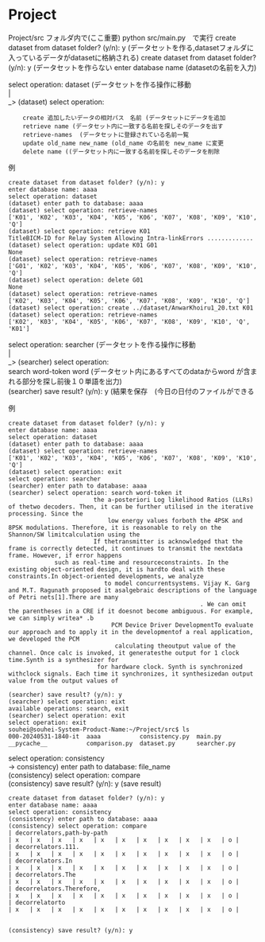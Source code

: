 # Project
Project/src  フォルダ内で(ここ重要)
python src/main.py　で実行
create dataset from dataset folder? (y/n): y (データセットを作る,datasetフォルダに入っているデータがdatasetに格納される)
create dataset from dataset folder? (y/n): y (データセットを作らない
enter database name (datasetの名前を入力) 

select operation: dataset (データセットを作る操作に移動  
  |  
  _>   (dataset) select operation:   

        create 追加したいデータの相対パス　名前 (データセットにデータを追加  
        retrieve name (データセット内に一致する名前を探しそのデータを出す  
        retrieve-names  (データセットに登録されている名前一覧  
        update old_name new_name (old_name の名前を new_name に変更  
        delete name ((データセット内に一致する名前を探しそのデータを削除  
例  
```
create dataset from dataset folder? (y/n): y
enter database name: aaaa 
select operation: dataset
(dataset) enter path to database: aaaa
(dataset) select operation: retrieve-names
['K01', 'K02', 'K03', 'K04', 'K05', 'K06', 'K07', 'K08', 'K09', 'K10', 'Q']
(dataset) select operation: retrieve K01
TitleBICM-ID for Relay System Allowing Intra-linkErrors .............
(dataset) select operation: update K01 G01
None
(dataset) select operation: retrieve-names
['G01', 'K02', 'K03', 'K04', 'K05', 'K06', 'K07', 'K08', 'K09', 'K10', 'Q']
(dataset) select operation: delete G01
None
(dataset) select operation: retrieve-names
['K02', 'K03', 'K04', 'K05', 'K06', 'K07', 'K08', 'K09', 'K10', 'Q']
(dataset) select operation: create ../dataset/AnwarKhoiru1_20.txt K01
(dataset) select operation: retrieve-names
['K02', 'K03', 'K04', 'K05', 'K06', 'K07', 'K08', 'K09', 'K10', 'Q', 'K01']
```


select operation: searcher (データセットを作る操作に移動  
  |  
  _>   (searcher) select operation:   
         search word-token word (データセット内にあるすべてのdataからword が含まれる部分を探し前後１０単語を出力)  
                    (searcher) save result? (y/n): y (結果を保存　(今日の日付のファイルができる  



例
```
create dataset from dataset folder? (y/n): y
enter database name: aaaa
select operation: dataset
(dataset) enter path to database: aaaa
(dataset) select operation: retrieve-names
['K01', 'K02', 'K03', 'K04', 'K05', 'K06', 'K07', 'K08', 'K09', 'K10', 'Q']
(dataset) select operation: exit
select operation: searcher
(searcher) enter path to database: aaaa
(searcher) select operation: search word-token it
                        the a-posteriori Log likelihood Ratios (LLRs) of thetwo decoders. Then, it can be further utilised in the iterative processing. Since the 
                            low energy values forboth the 4PSK and 8PSK modulations. Therefore, it is reasonable to rely on the Shannon/SW limitcalculation using the 
                        If thetransmitter is acknowledged that the frame is correctly detected, it continues to transmit the nextdata frame. However, if error happens 
             such as real-time and resourceconstraints. In the existing object-oriented design, it is hardto deal with these constraints.In object-oriented developments, we analyze 
                           to model concurrentsystems. Vijay K. Garg and M.T. Ragunath proposed it asalgebraic descriptions of the language of Petri nets[1].There are many 
                                                      . We can omit the parentheses in a CRE if it doesnot become ambiguous. For example, we can simply writea* .b 
                             PCM Device Driver DevelopmentTo evaluate our approach and to apply it in the developmentof a real application, we developed the PCM 
                              calculating theoutput value of the channel. Once calc is invoked, it generatesthe output for 1 clock time.Synth is a synthesizer for 
                         for hardware clock. Synth is synchronized withclock signals. Each time it synchronizes, it synthesizedan output value from the output values of 

(searcher) save result? (y/n): y
(searcher) select operation: eixt
available operations: search, exit
(searcher) select operation: exit
select operation: exit
souhei@souhei-System-Product-Name:~/Project/src$ ls
000-20240531-1840-it  aaaa           consistency.py  main.py
__pycache__           comparison.py  dataset.py      searcher.py
```
select operation: consistency  
 -> consistency) enter path to database: file_name  
    (consistency) select operation: compare  
    (consistency) save result? (y/n): y (save result)  
```
create dataset from dataset folder? (y/n): y
enter database name: aaaa
select operation: consistency
(consistency) enter path to database: aaaa
(consistency) select operation: compare
| decorrelators,path-by-path                                                                                                     | x   | x   | x   | x   | x   | x   | x   | x   | x   | x   | o |
| decorrelators.111.                                                                                                             | x   | x   | x   | x   | x   | x   | x   | x   | x   | x   | o |
| decorrelators.In                                                                                                               | x   | x   | x   | x   | x   | x   | x   | x   | x   | x   | o |
| decorrelators.The                                                                                                              | x   | x   | x   | x   | x   | x   | x   | x   | x   | x   | o |
| decorrelators.Therefore,                                                                                                       | x   | x   | x   | x   | x   | x   | x   | x   | x   | x   | o |
| decorrelatorto                                                                                                                 | x   | x   | x   | x   | x   | x   | x   | x   | x   | x   | o |


(consistency) save result? (y/n): y


```





